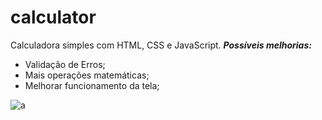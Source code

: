 # calculator
 Calculadora simples com HTML, CSS e JavaScript.
  ***Possíveis melhorias:***
 - Validação de Erros;
 - Mais operações matemáticas;
 - Melhorar funcionamento da tela;
 
 ![a](https://user-images.githubusercontent.com/76602039/224587524-646e0d87-d727-4a90-9e06-58b4e191f3c0.png)
